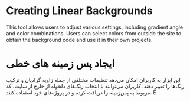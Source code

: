 # Creating Linear Backgrounds

This tool allows users to adjust various settings, including gradient angle and color combinations. Users can select colors from outside the site to obtain the background code and use it in their own projects.



# ایجاد پس زمینه های خطی

این ابزار به کاربران امکان می‌دهد تنظیمات مختلفی از جمله زاویه گرادیان و ترکیب رنگ‌ها را تغییر دهند. کاربران می‌توانند با انتخاب رنگ‌های دلخواه از خارج از سایت، کد مربوط به پس‌زمینه را دریافت کرده و در پروژه‌های خود استفاده کنند.
E
